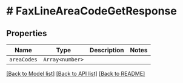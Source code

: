 # # FaxLineAreaCodeGetResponse



## Properties

Name | Type | Description | Notes
------------ | ------------- | ------------- | -------------
| `areaCodes` | ```Array<number>``` |    |  |

[[Back to Model list]](../../README.md#models) [[Back to API list]](../../README.md#endpoints) [[Back to README]](../../README.md)
